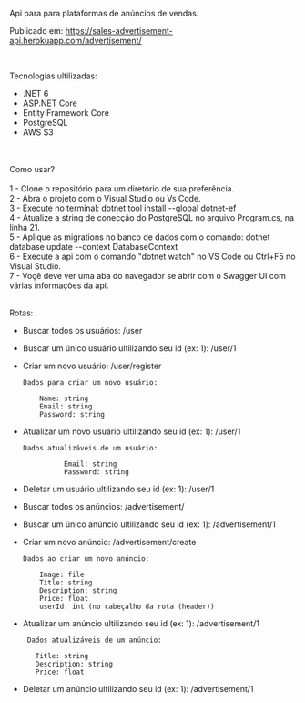Api para para plataformas de anúncios de vendas.

Publicado em: https://sales-advertisement-api.herokuapp.com/advertisement/

<br/>

Tecnologias ultilizadas:
  - .NET 6
  - ASP.NET Core
  - Entity Framework Core
  - PostgreSQL
  - AWS S3
  <br/>
  <br/>
Como usar?
  <br/>
  <br/>
  1 - Clone o repositório para um diretório de sua preferência.
  <br/>
  2 - Abra o projeto com o Visual Studio ou Vs Code.
  <br/>
  3 - Execute no terminal: dotnet tool install --global dotnet-ef
  <br/>
  4 - Atualize a string de conecção do PostgreSQL no arquivo Program.cs, na linha 21.
  <br/>
  5 - Aplique as migrations no banco de dados com o comando: dotnet database update --context DatabaseContext
  <br/>
  6 - Execute a api com o comando "dotnet watch" no VS Code ou Ctrl+F5 no Visual Studio.
  <br/>
  7 - Voçê deve ver uma aba do navegador se abrir com o Swagger UI com várias informações da api.
  
  <br/>
  <br/>

Rotas:
  - Buscar todos os usuários: /user
  - Buscar um único usuário ultilizando seu id (ex: 1): /user/1
  - Criar um novo usuário: /user/register
 
        Dados para criar um novo usuário: 
            
            Name: string
            Email: string
            Password: string
            
  - Atualizar um novo usuário ultilizando seu id (ex: 1): /user/1
  
        Dados atualizáveis de um usuário:
                  
                  Email: string
                  Password: string
                  
  - Deletar um usuário ultilizando seu id (ex: 1): /user/1

  - Buscar todos os anúncios: /advertisement/
  - Buscar um único anúncio ultilizando seu id (ex: 1): /advertisement/1
  - Criar um novo anúncio: /advertisement/create
    
        Dados ao criar um novo anúncio:
            
            Image: file
            Title: string
            Description: string
            Price: float
            userId: int (no cabeçalho da rota (header))
            
   - Atualizar um anúncio ultilizando seu id (ex: 1): /advertisement/1
  
          Dados atualizáveis de um anúncio:
            
            Title: string
            Description: string
            Price: float
            
   - Deletar um anúncio ultilizando seu id (ex: 1): /advertisement/1
